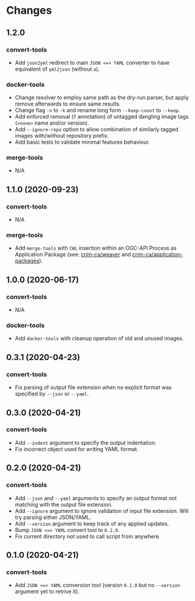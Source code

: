 
Changes
=======

1.2.0
---------------------

### convert-tools
* Add ``json2yml`` redirect to main ``JSON <=> YAML`` converter to have equivalent of ``yml2json`` (without ``a``). 

### docker-tools
* Change resolver to employ same path as the dry-run parser, but apply remove afterwards to ensure same results.
* Change flag ``-n`` to ``-k`` and rename long form ``--keep-count`` to ``--keep``.
* Add enforced removal (``f`` annotation) of untagged dangling image tags (``<none>`` name and/or version).
* Add ``--ignore-repo`` option to allow combination of similarly tagged images with/without repository prefix.
* Add basic tests to validate minimal features behaviour.

### merge-tools
* N/A

1.1.0 (2020-09-23)
---------------------

### convert-tools
* N/A

### merge-tools
* Add ``merge-tools`` with `CWL` insertion within an OGC-API Process as Application Package
  (see: [crim-ca/weaver](https://pavics-weaver.readthedocs.io/en/latest/) and 
  [crim-ca/application-packages](https://github.com/crim-ca/application-packages)).

1.0.0 (2020-06-17)
---------------------

### convert-tools
* N/A

### docker-tools
* Add ``docker-tools`` with cleanup operation of old and unused images.

0.3.1 (2020-04-23)
---------------------

### convert-tools
* Fix parsing of output file extension when no explicit format was specified by ``--json`` or ``--yaml``.

0.3.0 (2020-04-21)
---------------------

### convert-tools
* Add ``--indent`` argument to specify the output indentation.
* Fix incorrect object used for writing YAML format.

0.2.0 (2020-04-21)
---------------------

### convert-tools
* Add ``--json`` and ``--yaml`` arguments to specify an output format not matching with the output file extension.
* Add ``--ignore`` argument to ignore validation of input file extension. Will try parsing either JSON/YAML.
* Add ``--version`` argument to keep track of any applied updates. 
* Bump ``JSON <=> YAML`` convert tool to ``0.2.0``.
* Fix current directory not used to call script from anywhere.

0.1.0 (2020-04-21)
---------------------

### convert-tools
* Add ``JSON <=> YAML`` conversion tool (version ``0.1.0`` but no ``--version`` argument yet to retrive it).
